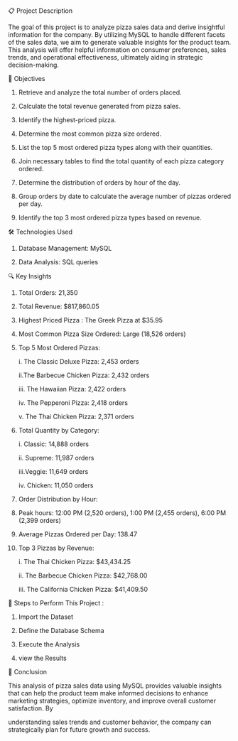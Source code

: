 📋 Project Description


The goal of this project is to analyze pizza sales data and derive insightful information for the company. By utilizing MySQL to handle different facets of the sales data, we aim to generate valuable insights for the product team. This analysis will offer helpful information on consumer preferences, sales trends, and operational effectiveness, ultimately aiding in strategic decision-making.



🎯 Objectives

  1. Retrieve and analyze the total number of orders placed.

  2. Calculate the total revenue generated from pizza sales.

  3.  Identify the highest-priced pizza.

  4.  Determine the most common pizza size ordered.

  5.  List the top 5 most ordered pizza types along with their quantities.

  6. Join necessary tables to find the total quantity of each pizza category ordered.

  7.  Determine the distribution of orders by hour of the day.

  8.  Group orders by date to calculate the average number of pizzas ordered per day.

  9. Identify the top 3 most ordered pizza types based on revenue.



🛠️ Technologies Used

  1. Database Management: MySQL
  
  2. Data Analysis: SQL queries



🔍 Key Insights

1. Total Orders: 21,350

2. Total Revenue: $817,860.05

3. Highest Priced Pizza : The Greek Pizza at $35.95

4. Most Common Pizza Size Ordered: Large (18,526 orders)

5. Top 5 Most Ordered Pizzas:

     i. The Classic Deluxe Pizza: 2,453 orders
   
     ii.The Barbecue Chicken Pizza: 2,432 orders

    iii. The Hawaiian Pizza: 2,422 orders

    iv. The Pepperoni Pizza: 2,418 orders

    v. The Thai Chicken Pizza: 2,371 orders

6. Total Quantity by Category:

    i. Classic: 14,888 orders
  
    ii. Supreme: 11,987 orders
  
    iii.Veggie: 11,649 orders
  
    iv. Chicken: 11,050 orders

7. Order Distribution by Hour:

8. Peak hours: 12:00 PM (2,520 orders), 1:00 PM (2,455 orders), 6:00 PM (2,399 orders)

9. Average Pizzas Ordered per Day: 138.47

10. Top 3 Pizzas by Revenue:
    
    i. The Thai Chicken Pizza: $43,434.25
  
    ii. The Barbecue Chicken Pizza: $42,768.00
  
    iii. The California Chicken Pizza: $41,409.50

  

📜 Steps to Perform This Project : 

  1. Import the Dataset
     
  2. Define the Database Schema
     
  3. Execute the Analysis
     
  4. view the Results


🏁 Conclusion

This analysis of pizza sales data using MySQL provides valuable insights that can help the product team make informed decisions to enhance marketing strategies, optimize inventory, and improve overall customer satisfaction. By 

understanding sales trends and customer behavior, the company can strategically plan for future growth and success.
